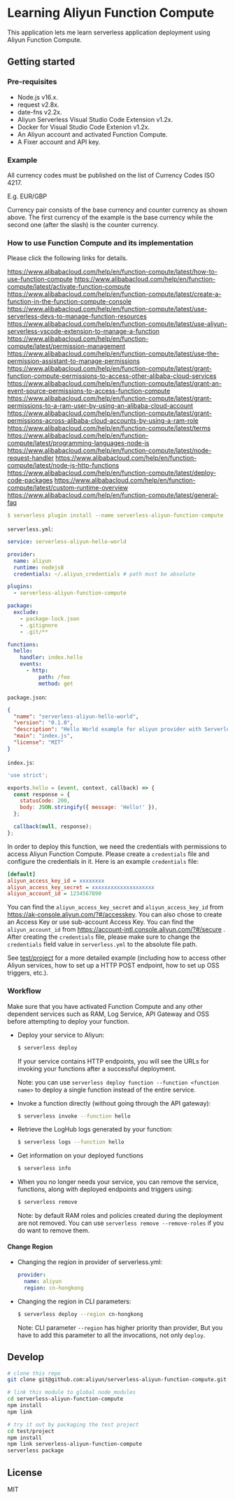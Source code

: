 # Learning Aliyun Function Compute 

This application lets me learn serverless application deployment using Aliyun Function Compute.

## Getting started

### Pre-requisites

* Node.js v16.x.
* request v2.8x.
* date-fns v2.2x.
* Aliyun Serverless Visual Studio Code Extension v1.2x.
* Docker for Visual Studio Code Extenion v1.2x.
* An Aliyun account and activated Function Compute.
* A Fixer account and API key.

### Example

All currency codes must be published on the list of Currency Codes ISO 4217.

E.g. EUR/GBP

Currency pair consists of the base currency and counter currency as shown above. 
The first currency of the example is the base currency while the second one (after the slash) is the counter currency.

### How to use Function Compute and its implementation

Please click the following links for details. 

https://www.alibabacloud.com/help/en/function-compute/latest/how-to-use-function-compute
https://www.alibabacloud.com/help/en/function-compute/latest/activate-function-compute
https://www.alibabacloud.com/help/en/function-compute/latest/create-a-function-in-the-function-compute-console
https://www.alibabacloud.com/help/en/function-compute/latest/use-serverless-devs-to-manage-function-resources
https://www.alibabacloud.com/help/en/function-compute/latest/use-aliyun-serverless-vscode-extension-to-manage-a-function
https://www.alibabacloud.com/help/en/function-compute/latest/permission-management
https://www.alibabacloud.com/help/en/function-compute/latest/use-the-permission-assistant-to-manage-permissions
https://www.alibabacloud.com/help/en/function-compute/latest/grant-function-compute-permissions-to-access-other-alibaba-cloud-services
https://www.alibabacloud.com/help/en/function-compute/latest/grant-an-event-source-permissions-to-access-function-compute
https://www.alibabacloud.com/help/en/function-compute/latest/grant-permissions-to-a-ram-user-by-using-an-alibaba-cloud-account
https://www.alibabacloud.com/help/en/function-compute/latest/grant-permissions-across-alibaba-cloud-accounts-by-using-a-ram-role
https://www.alibabacloud.com/help/en/function-compute/latest/terms
https://www.alibabacloud.com/help/en/function-compute/latest/programming-languages-node-js
https://www.alibabacloud.com/help/en/function-compute/latest/node-request-handler
https://www.alibabacloud.com/help/en/function-compute/latest/node-js-http-functions
https://www.alibabacloud.com/help/en/function-compute/latest/deploy-code-packages
https://www.alibabacloud.com/help/en/function-compute/latest/custom-runtime-overview
https://www.alibabacloud.com/help/en/function-compute/latest/general-faq


```yaml
$ serverless plugin install --name serverless-aliyun-function-compute
```

`serverless.yml`:

```yaml
service: serverless-aliyun-hello-world

provider:
  name: aliyun
  runtime: nodejs8
  credentials: ~/.aliyun_credentials # path must be absolute

plugins:
  - serverless-aliyun-function-compute

package:
  exclude:
    - package-lock.json
    - .gitignore
    - .git/**

functions:
  hello:
    handler: index.hello
    events:
      - http:
          path: /foo
          method: get
```

`package.json`:

```json
{
  "name": "serverless-aliyun-hello-world",
  "version": "0.1.0",
  "description": "Hello World example for aliyun provider with Serverless Framework.",
  "main": "index.js",
  "license": "MIT"
}
```

`index.js`:

```js
'use strict';

exports.hello = (event, context, callback) => {
  const response = {
    statusCode: 200,
    body: JSON.stringify({ message: 'Hello!' }),
  };

  callback(null, response);
};
```

In order to deploy this function, we need the credentials with permissions to access Aliyun Function Compute. 
Please create a `credentials` file and configure the credentials in it. 
Here is an example `credentials` file:

```ini
[default]
aliyun_access_key_id = xxxxxxxx
aliyun_access_key_secret = xxxxxxxxxxxxxxxxxxxx
aliyun_account_id = 1234567890
```

You can find the `aliyun_access_key_secret` and `aliyun_access_key_id` from https://ak-console.aliyun.com/?#/accesskey. You can also chose to create an Access Key or use sub-account Access Key.
You can find the `aliyun_account_id` from https://account-intl.console.aliyun.com/?#/secure .
After creating the `credentials` file, please make sure to change the `credentials` field value in `serverless.yml` to the absolute file path.

See [test/project](./test/project) for a more detailed example (including how to access other Aliyun services, how to set up a HTTP POST endpoint, how to set up OSS triggers, etc.).

### Workflow

Make sure that you have activated Function Compute and any other dependent services such as RAM, Log Service, API Gateway and OSS before attempting to deploy your function.

* Deploy your service to Aliyun:

  ```sh
  $ serverless deploy
  ```

  If your service contains HTTP endpoints, you will see the URLs for invoking your functions after a successful deployment.

  Note: you can use `serverless deploy function --function <function name>` to deploy a single function instead of the entire service.
* Invoke a function directly (without going through the API gateway):

  ```sh
  $ serverless invoke --function hello
  ```
* Retrieve the LogHub logs generated by your function:

  ```sh
  $ serverless logs --function hello
  ```
* Get information on your deployed functions

  ```sh
  $ serverless info
  ```
* When you no longer needs your service, you can remove the service, functions, along with deployed endpoints and triggers using:

  ```sh
  $ serverless remove
  ```

  Note: by default RAM roles and policies created during the deployment are not removed. You can use `serverless remove --remove-roles` if you do want to remove them.

#### Change Region

* Changing the region in provider of serverless.yml:
  ```yaml
  provider:
    name: aliyun
    region: cn-hongkong
  ```

* Changing the region in CLI parameters:
  ```sh
  $ serverless deploy --region cn-hongkong
  ```

  Note: CLI parameter `--region` has higher priority than provider, But you have to add this parameter to all the invocations, not only `deploy`.

## Develop

```sh
# clone this repo
git clone git@github.com:aliyun/serverless-aliyun-function-compute.git

# link this module to global node_modules
cd serverless-aliyun-function-compute
npm install
npm link

# try it out by packaging the test project
cd test/project
npm install
npm link serverless-aliyun-function-compute
serverless package
```

## License

MIT
